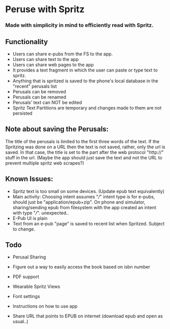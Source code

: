 # Peruse with Spritz
### Made with simplicity in mind to efficiently read with Spritz.

## Functionality 
- Users can share e-pubs from the FS to the app.
- Users can share text to the app
- Users can share web pages to the app
- It provides a text fragment in which the user can paste or type text to spritz.
- Anything that is spritzed is saved to the phone's local database in the "recent" perusals list
- Perusals can be removed
- Perusals can be renamed
- Perusals' text can NOT be edited
- Spritz Text Partitions are temporary and changes made to them are not persisted

## Note about saving the Perusals:
The title of the perusals is limited to the first three words of the text.
If the Spritzing was done on a URL then the text is not saved, rather, only
the url is saved. In that case, the title is set to the part after the web protocol
"http://" stuff in the url. (Maybe the app should just save the text and not the
URL to prevent multiple spritz web scrapes?)

## Known Issues:
- Spritz text is too small on some devices. (Update epub text equivalently)
- Main activity: Choosing intent assumes "*/*" intent type is for e-pubs, should just be "application/epub+zip". On phone and simulator, sharing/sending epub from filesystem with the app created an intent with type "*/*". unexpected..
- E-Pub UI is plain
- Text from an e-pub "page" is saved to recent list when Spritzed. Subject to change.

## Todo
- Perusal Sharing 
- Figure out a way to easily access the book based on isbn number
- PDF support

- Wearable Spritz Views
- Font settings
- Instructions on how to use app
- Share URL that points to EPUB on internet (download epub and open as usual..)





